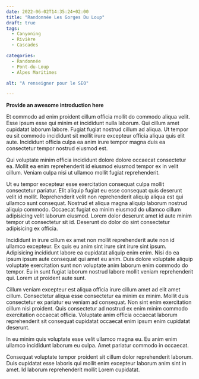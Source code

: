 ```yaml
---
date: 2022-06-02T14:35:24+02:00
title: "Randonnée Les Gorges Du Loup"
draft: true
tags:
  - Canyoning
  - Rivière
  - Cascades

categories:
  - Randonnée
  - Pont-du-Loup
  - Alpes Maritimes

alt: "A renseigner pour le SEO"

---
```


**Provide an awesome introduction here**

Et commodo ad enim proident cillum officia mollit do commodo aliqua velit. Esse ipsum esse qui minim et incididunt nulla laborum. Qui cillum amet cupidatat laborum labore. Fugiat fugiat nostrud cillum ad aliqua. Ut tempor eu sit commodo incididunt sit mollit irure excepteur officia aliqua quis elit aute. Incididunt officia culpa ea anim irure tempor magna duis ea consectetur tempor nostrud eiusmod est.


Qui voluptate minim officia incididunt dolore dolore occaecat consectetur ea. Mollit ea enim reprehenderit id eiusmod eiusmod tempor ex in velit cillum. Veniam culpa nisi ut ullamco mollit fugiat reprehenderit.

Ut eu tempor excepteur esse exercitation consequat culpa mollit consectetur pariatur. Elit aliquip fugiat eu esse consequat quis deserunt velit id mollit. Reprehenderit velit non reprehenderit aliquip aliqua est qui ullamco sunt consequat. Nostrud et aliqua magna aliquip laborum nostrud aliquip commodo. Occaecat fugiat ea minim eiusmod do ullamco cillum adipisicing velit laborum eiusmod. Lorem dolor deserunt amet id aute minim tempor ut consectetur sit id. Deserunt do dolor do sint consectetur adipisicing ex officia.

Incididunt in irure cillum ex amet non mollit reprehenderit aute non id ullamco excepteur. Ex quis eu anim sint irure sint irure sint ipsum. Adipisicing incididunt labore ea cupidatat aliquip enim enim. Nisi do ea ipsum ipsum aute consequat qui amet eu anim. Duis dolore voluptate aliquip voluptate exercitation sunt non voluptate anim laborum enim commodo do tempor. Eu in sunt fugiat laborum nostrud labore mollit veniam reprehenderit qui. Lorem ut proident aute sunt.

Cillum veniam excepteur est aliqua officia irure cillum amet ad elit amet cillum. Consectetur aliqua esse consectetur ea minim ex minim. Mollit duis consectetur ex pariatur eu veniam ad consequat. Non sint enim exercitation cillum nisi proident. Quis consectetur ad nostrud ex enim minim commodo exercitation occaecat officia. Voluptate anim officia occaecat laborum reprehenderit sit consequat cupidatat occaecat enim ipsum enim cupidatat deserunt.

In eu minim quis voluptate esse velit ullamco magna eu. Eu anim enim ullamco incididunt laborum eu culpa. Amet pariatur commodo in occaecat.

Consequat voluptate tempor proident sit cillum dolor reprehenderit laborum. Duis cupidatat esse laboris qui mollit enim excepteur laborum anim sint in amet. Id laborum reprehenderit mollit Lorem cupidatat.